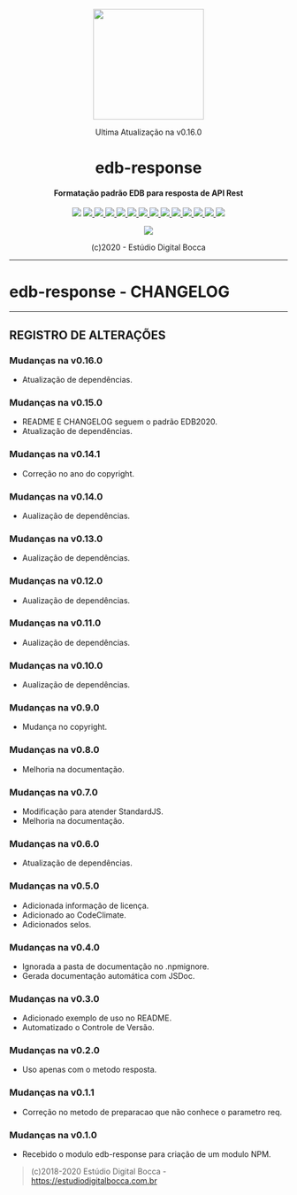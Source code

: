 <p align="center">
  <img src="https://estudiodigitalbocca.com.br/edb-logo.svg" width="200px">
  <p align="center">Ultima Atualização na v0.16.0</p>
  <h1 align="center">edb-response</h1>
  <h4 align="center">
    Formatação padrão EDB para resposta de API Rest
  </h4>
  <p align="center">
    <img src="https://badgen.net/badge/version/v0.16.0/orange">
    <a href="https://codeclimate.com/github/digitalbocca/edb-response/maintainability">
      <img src="https://api.codeclimate.com/v1/badges/099992aed09bb6cb59e9/maintainability">
    </a>
    <a href="https://estudiodigitalbocca.com.br">
      <img src="https://badgen.net/badge/produto/EDB/f19b2c">
    </a>
    <a href="https://standardjs.com">
      <img src="https://badgen.net/badge/code%20style/standard/yellow">
    </a>
    <a href="https://www.npmjs.com/package/edb-response">
      <img src="https://badgen.net/npm/v/edb-response">
    </a>
    <a href="https://www.npmjs.com/package/edb-response">
      <img src="https://badgen.net/npm/license/edb-response">
    </a>
    <a href="https://www.npmjs.com/package/edb-response">
      <img src="https://badgen.net/npm/dt/edb-response">
    </a>
    <a href="https://github.com/digitalbocca/edb-response">
      <img src="https://badgen.net/github/tag/digitalbocca/edb-response">
    </a>
    <a href="https://www.npmjs.com/package/edb-response">
      <img src="https://badgen.net/david/dep/digitalbocca/edb-response">
    </a>
    <a href="https://www.npmjs.com/package/edb-response">
      <img src="https://badgen.net/david/dev/digitalbocca/edb-response">
    </a>
    <a href="https://www.npmjs.com/package/edb-response">
      <img src="https://badgen.net/packagephobia/install/edb-response">
    </a>
    <a href="https://www.npmjs.com/package/edb-response">
      <img src="https://badgen.net/packagephobia/publish/edb-response">
    </a>
    <a href="https://www.npmjs.com/package/edb-response">
      <img src="https://badgen.net/bundlephobia/min/edb-response">
    </a>
    <a href="https://www.npmjs.com/package/edb-response">
      <img src="https://badgen.net/bundlephobia/minzip/edb-response">
    </a>
  </p>
  <p align="center">
    <a href="https://github.com/standard/standard">
      <img src="https://cdn.rawgit.com/standard/standard/master/badge.svg">
    </a>
  </p>
  <p align="center">(c)2020 - Estúdio Digital Bocca</p>
</p>

---

# edb-response - CHANGELOG

---

## REGISTRO DE ALTERAÇÕES

### Mudanças na v0.16.0

- Atualização de dependências.

### Mudanças na v0.15.0

- README E CHANGELOG seguem o padrão EDB2020.
- Atualização de dependências.

### Mudanças na v0.14.1

- Correção no ano do copyright.

### Mudanças na v0.14.0

- Aualização de dependências.

### Mudanças na v0.13.0

- Aualização de dependências.

### Mudanças na v0.12.0

- Aualização de dependências.

### Mudanças na v0.11.0

- Aualização de dependências.

### Mudanças na v0.10.0

- Aualização de dependências.

### Mudanças na v0.9.0

- Mudança no copyright.

### Mudanças na v0.8.0

- Melhoria na documentação.

### Mudanças na v0.7.0

- Modificação para atender StandardJS.
- Melhoria na documentação.

### Mudanças na v0.6.0

- Atualização de dependências.

### Mudanças na v0.5.0

- Adicionada informação de licença.
- Adicionado ao CodeClimate.
- Adicionados selos.

### Mudanças na v0.4.0

- Ignorada a pasta de documentação no .npmignore.
- Gerada documentação automática com JSDoc.

### Mudanças na v0.3.0

- Adicionado exemplo de uso no README.
- Automatizado o Controle de Versão.

### Mudanças na v0.2.0

- Uso apenas com o metodo resposta.

### Mudanças na v0.1.1

- Correção no metodo de preparacao que não conhece o parametro req.

### Mudanças na v0.1.0

- Recebido o modulo edb-response para criação de um modulo NPM.

> (c)2018-2020 Estúdio Digital Bocca - <https://estudiodigitalbocca.com.br>

